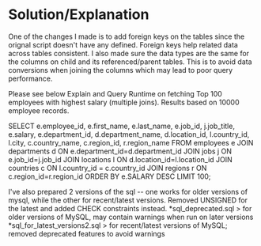# Solution/Explanation

One of the changes I made is to add foreign keys on the tables since the orignal script doesn't have any defined. Foreign keys help related data across tables consistent.
I also made sure the data types are the same for the columns on child and its referenced/parent tables.  This is to avoid data conversions when joining the columns which may lead to poor query performance.

Please see below Explain and Query Runtime on fetching Top 100 employees with highest salary (multiple joins). Results based on 10000 employee records.

SELECT e.employee_id, 
e.first_name, 
e.last_name, 
e.job_id, 
j.job_title,
e.salary, 
e.department_id, 
d.department_name,
d.location_id,
l.country_id,
l.city,
c.country_name,
c.region_id,
r.region_name
FROM 
employees e JOIN departments d ON e.department_id=d.department_id
JOIN jobs j ON e.job_id=j.job_id
JOIN  locations l ON d.location_id=l.location_id
JOIN countries c ON l.country_id = c.country_id
JOIN regions r ON c.region_id=r.region_id
ORDER BY e.SALARY 
DESC LIMIT 100;


I've also prepared 2 versions of the sql -- one works for older versions of mysql, while the other for recent/latest versions. Removed UNSIGNED for the latest and added CHECK constraints instead.
  *sql_deprecated.sql > for older versions of MySQL, may contain warnings when run on later versions
  *sql_for_latest_versions2.sql > for recent/latest versions of MySQL; removed deprecated features to avoid warnings
